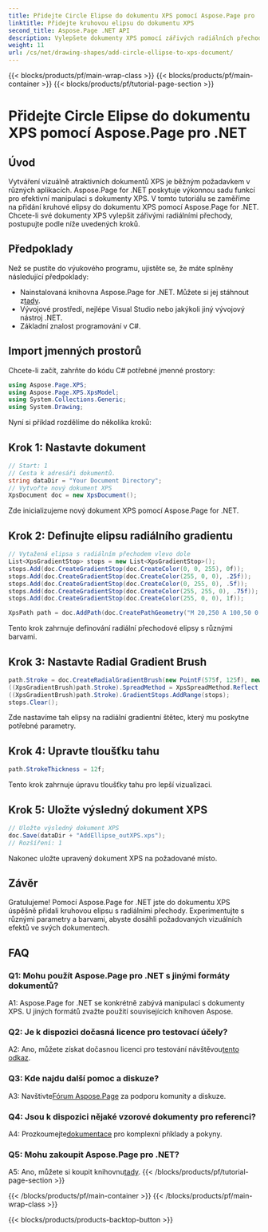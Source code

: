 ```yaml
---
title: Přidejte Circle Elipse do dokumentu XPS pomocí Aspose.Page pro .NET
linktitle: Přidejte kruhovou elipsu do dokumentu XPS
second_title: Aspose.Page .NET API
description: Vylepšete dokumenty XPS pomocí zářivých radiálních přechodů pomocí Aspose.Page for .NET. Postupujte podle našeho podrobného průvodce pro úžasné vizuální efekty.
weight: 11
url: /cs/net/drawing-shapes/add-circle-ellipse-to-xps-document/
---
```


{{< blocks/products/pf/main-wrap-class >}}
{{< blocks/products/pf/main-container >}}
{{< blocks/products/pf/tutorial-page-section >}}

# Přidejte Circle Elipse do dokumentu XPS pomocí Aspose.Page pro .NET

## Úvod

Vytváření vizuálně atraktivních dokumentů XPS je běžným požadavkem v různých aplikacích. Aspose.Page for .NET poskytuje výkonnou sadu funkcí pro efektivní manipulaci s dokumenty XPS. V tomto tutoriálu se zaměříme na přidání kruhové elipsy do dokumentu XPS pomocí Aspose.Page for .NET. Chcete-li své dokumenty XPS vylepšit zářivými radiálními přechody, postupujte podle níže uvedených kroků.

## Předpoklady

Než se pustíte do výukového programu, ujistěte se, že máte splněny následující předpoklady:

-  Nainstalovaná knihovna Aspose.Page for .NET. Můžete si jej stáhnout z[tady](https://releases.aspose.com/page/net/).
- Vývojové prostředí, nejlépe Visual Studio nebo jakýkoli jiný vývojový nástroj .NET.
- Základní znalost programování v C#.

## Import jmenných prostorů

Chcete-li začít, zahrňte do kódu C# potřebné jmenné prostory:

```csharp
using Aspose.Page.XPS;
using Aspose.Page.XPS.XpsModel;
using System.Collections.Generic;
using System.Drawing;
```

Nyní si příklad rozdělíme do několika kroků:

## Krok 1: Nastavte dokument

```csharp
// Start: 1
// Cesta k adresáři dokumentů.
string dataDir = "Your Document Directory";
// Vytvořte nový dokument XPS
XpsDocument doc = new XpsDocument();
```

Zde inicializujeme nový dokument XPS pomocí Aspose.Page for .NET.

## Krok 2: Definujte elipsu radiálního gradientu

```csharp
// Vytažená elipsa s radiálním přechodem vlevo dole
List<XpsGradientStop> stops = new List<XpsGradientStop>();
stops.Add(doc.CreateGradientStop(doc.CreateColor(0, 0, 255), 0f));
stops.Add(doc.CreateGradientStop(doc.CreateColor(255, 0, 0), .25f));
stops.Add(doc.CreateGradientStop(doc.CreateColor(0, 255, 0), .5f));
stops.Add(doc.CreateGradientStop(doc.CreateColor(255, 255, 0), .75f));
stops.Add(doc.CreateGradientStop(doc.CreateColor(255, 0, 0), 1f));

XpsPath path = doc.AddPath(doc.CreatePathGeometry("M 20,250 A 100,50 0 1 1 220,250 100,50 0 1 1 20,250"));
```

Tento krok zahrnuje definování radiální přechodové elipsy s různými barvami.

## Krok 3: Nastavte Radial Gradient Brush

```csharp
path.Stroke = doc.CreateRadialGradientBrush(new PointF(575f, 125f), new PointF(575f, 100f), 75f, 50f);
((XpsGradientBrush)path.Stroke).SpreadMethod = XpsSpreadMethod.Reflect;
((XpsGradientBrush)path.Stroke).GradientStops.AddRange(stops);
stops.Clear();
```

Zde nastavíme tah elipsy na radiální gradientní štětec, který mu poskytne potřebné parametry.

## Krok 4: Upravte tloušťku tahu

```csharp
path.StrokeThickness = 12f;
```

Tento krok zahrnuje úpravu tloušťky tahu pro lepší vizualizaci.

## Krok 5: Uložte výsledný dokument XPS

```csharp
// Uložte výsledný dokument XPS
doc.Save(dataDir + "AddEllipse_outXPS.xps");
// Rozšíření: 1
```

Nakonec uložte upravený dokument XPS na požadované místo.

## Závěr

Gratulujeme! Pomocí Aspose.Page for .NET jste do dokumentu XPS úspěšně přidali kruhovou elipsu s radiálními přechody. Experimentujte s různými parametry a barvami, abyste dosáhli požadovaných vizuálních efektů ve svých dokumentech.

## FAQ

### Q1: Mohu použít Aspose.Page pro .NET s jinými formáty dokumentů?

A1: Aspose.Page for .NET se konkrétně zabývá manipulací s dokumenty XPS. U jiných formátů zvažte použití souvisejících knihoven Aspose.

### Q2: Je k dispozici dočasná licence pro testovací účely?

 A2: Ano, můžete získat dočasnou licenci pro testování návštěvou[tento odkaz](https://purchase.aspose.com/temporary-license/).

### Q3: Kde najdu další pomoc a diskuze?

 A3: Navštivte[Fórum Aspose.Page](https://forum.aspose.com/c/page/39) za podporu komunity a diskuze.

### Q4: Jsou k dispozici nějaké vzorové dokumenty pro referenci?

 A4: Prozkoumejte[dokumentace](https://reference.aspose.com/page/net/) pro komplexní příklady a pokyny.

### Q5: Mohu zakoupit Aspose.Page pro .NET?

 A5: Ano, můžete si koupit knihovnu[tady](https://purchase.aspose.com/buy).
{{< /blocks/products/pf/tutorial-page-section >}}

{{< /blocks/products/pf/main-container >}}
{{< /blocks/products/pf/main-wrap-class >}}

{{< blocks/products/products-backtop-button >}}
